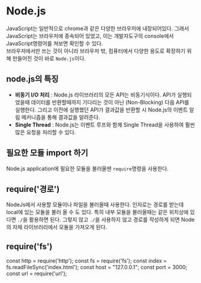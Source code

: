 # Node.js  
JavaScript는 일반적으로 chrome과 같은 다양한 브라우저에 내장되어있다. 그래서 JavaScript는 브라우저에 종속되어 있었고, 이는 개발자도구의 console에서 JavaScript명령어를 쳐보면 확인할 수 있다.  
브라우저에서만 쓰는 것이 아니라 브라우저 밖, 컴퓨터에서 다양한 용도로 확장하기 위해 만들어진 것이 바로 `Node.js`이다.  

## node.js의 특징  
 - **비동기 I/O 처리** : Node.js 라이브러리의 모든 API는 비동기식이다. API가 실행되었을때 데이터를 반환할때까지 기다리는 것이 아닌 (Non-Blocking) 다음 API를 실행한다. 그리고 이전에 실행했던 API가 결과값을 반환할 시 Node.js의 이벤트 알림 메커니즘을 통해 결과값을 알려준다. 
 - **Single Thread** : Node.js는 이벤트 루프와 함께 Single Thread을 사용하여 훨씬 많은 요청을 처리할 수 있다.  


## 필요한 모듈 import 하기  
Node.js application에 필요한 모듈을 불러올땐 `require`명령을 사용한다.  

## require('경로')
NodeJs에서 사용할 모듈이나 파일을 불러올때 사용한다. 인자로는 경로를 받는데 local에 있는 모듈을 불러 올 수 도 있다. 특히 내부 모듈을 불러올때는 같은 위치상에 있다면  `./`을 활용하면 된다. 그렇지 않고 `./`을 사용하지 않고 경로를 작성하게 되면 Node의 자체 라이브러리에서 모듈을 가져오게 된다.


## require('fs')  

const http = require('http');
const fs = require('fs');
const index = fs.readFileSync('index.html');
const host = "127.0.0.1";
const port = 3000;
const url = require('url');
